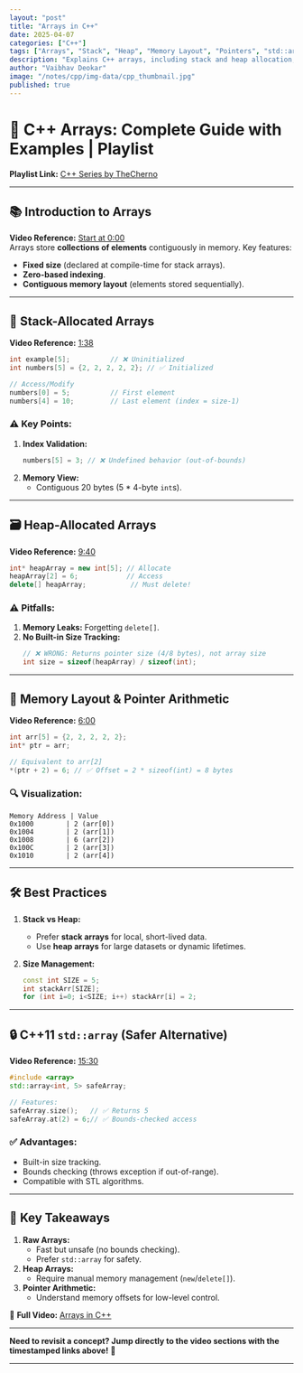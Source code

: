 ```yaml
---
layout: "post"
title: "Arrays in C++"
date: 2025-04-07
categories: ["C++"]
tags: ["Arrays", "Stack", "Heap", "Memory Layout", "Pointers", "std::array"]
description: "Explains C++ arrays, including stack and heap allocation, indexing, memory layout, pointer arithmetic, and the safer std::array alternative."
author: "Vaibhav Deokar"
image: "/notes/cpp/img-data/cpp_thumbnail.jpg"
published: true
---
```

# 🎥 C++ Arrays: Complete Guide with Examples | Playlist  
**Playlist Link:** [C++ Series by TheCherno](https://www.youtube.com/watch?v=9RJTQmK0YPI&list=PLlrATfBNZ98dudnM48yfGUldqGD0S4FFb&index=10)  

---

## 📚 **Introduction to Arrays**  
**Video Reference:** [Start at 0:00](https://youtu.be/ENDaJi08jCU?t=0)  
Arrays store **collections of elements** contiguously in memory. Key features:  
- **Fixed size** (declared at compile-time for stack arrays).  
- **Zero-based indexing**.  
- **Contiguous memory layout** (elements stored sequentially).  

---

## 🧩 **Stack-Allocated Arrays**  
**Video Reference:** [1:38](https://youtu.be/ENDaJi08jCU?t=98)  
```cpp  
int example[5];          // ❌ Uninitialized  
int numbers[5] = {2, 2, 2, 2, 2}; // ✅ Initialized  

// Access/Modify  
numbers[0] = 5;          // First element  
numbers[4] = 10;         // Last element (index = size-1)  
```  

### ⚠️ **Key Points:**  
1. **Index Validation:**  
   ```cpp  
   numbers[5] = 3; // ❌ Undefined behavior (out-of-bounds)  
   ```  
2. **Memory View:**  
   - Contiguous 20 bytes (5 * 4-byte `int`s).  

---

## 🗃️ **Heap-Allocated Arrays**  
**Video Reference:** [9:40](https://youtu.be/ENDaJi08jCU?t=580)  
```cpp  
int* heapArray = new int[5]; // Allocate  
heapArray[2] = 6;            // Access  
delete[] heapArray;           // Must delete!  
```  

### ⚠️ **Pitfalls:**  
1. **Memory Leaks:** Forgetting `delete[]`.  
2. **No Built-in Size Tracking:**  
   ```cpp  
   // ❌ WRONG: Returns pointer size (4/8 bytes), not array size  
   int size = sizeof(heapArray) / sizeof(int);  
   ```  

---

## 🧠 **Memory Layout & Pointer Arithmetic**  
**Video Reference:** [6:00](https://youtu.be/ENDaJi08jCU?t=360)  
```cpp  
int arr[5] = {2, 2, 2, 2, 2};  
int* ptr = arr;  

// Equivalent to arr[2]  
*(ptr + 2) = 6; // ✅ Offset = 2 * sizeof(int) = 8 bytes  
```  

### 🔍 **Visualization:**  
```
Memory Address | Value
0x1000        | 2 (arr[0])
0x1004        | 2 (arr[1])
0x1008        | 6 (arr[2])
0x100C        | 2 (arr[3])
0x1010        | 2 (arr[4])
```

---

## 🛠️ **Best Practices**  
1. **Stack vs Heap:**  
   - Prefer **stack arrays** for local, short-lived data.  
   - Use **heap arrays** for large datasets or dynamic lifetimes.  

2. **Size Management:**  
   ```cpp  
   const int SIZE = 5;  
   int stackArr[SIZE];  
   for (int i=0; i<SIZE; i++) stackArr[i] = 2;  
   ```  

---

## 🔒 **C++11 `std::array` (Safer Alternative)**  
**Video Reference:** [15:30](https://youtu.be/ENDaJi08jCU?t=930)  
```cpp  
#include <array>  
std::array<int, 5> safeArray;  

// Features:  
safeArray.size();   // ✅ Returns 5  
safeArray.at(2) = 6;// ✅ Bounds-checked access  
```  

### ✅ **Advantages:**  
- Built-in size tracking.  
- Bounds checking (throws exception if out-of-range).  
- Compatible with STL algorithms.  

---

## 📌 **Key Takeaways**  
1. **Raw Arrays:**  
   - Fast but unsafe (no bounds checking).  
   - Prefer `std::array` for safety.  
2. **Heap Arrays:**  
   - Require manual memory management (`new`/`delete[]`).  
3. **Pointer Arithmetic:**  
   - Understand memory offsets for low-level control.  

🔗 **Full Video:** [Arrays in C++](https://youtu.be/ENDaJi08jCU)  

--- 

**Need to revisit a concept? Jump directly to the video sections with the timestamped links above!** 🚀  

---
